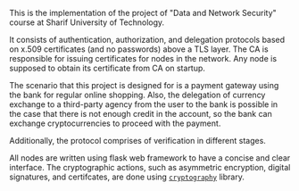 This is the implementation of the project of "Data and Network Security" course at Sharif University of Technology.

It consists of authentication, authorization, and delegation protocols based on x.509 certificates (and no passwords) above a TLS layer.
The CA is responsible for issuing certificates for nodes in the network. Any node is supposed to obtain its certificate from CA on startup.

The scenario that this project is designed for is a payment gateway using the bank for regular online shopping.
Also, the delegation of currency exchange to a third-party agency from the user to the bank is possible in the case that there is not enough credit in the account, 
so the bank can exchange cryptocurrencies to proceed with the payment.

Additionally, the protocol comprises of verification in different stages.

All nodes are written using flask web framework to have a concise and clear interface.
The cryptographic actions, such as asymmetric encryption, digital signatures, and certifcates, are done using [`cryptography`](https://pypi.org/project/cryptography/) library.
